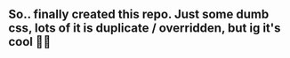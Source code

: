 ## So.. finally created this repo. Just some dumb css, lots of it is duplicate / overridden, but ig it's cool 🤷‍♀️ ##
